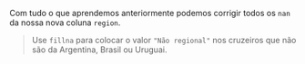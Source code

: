 Com tudo o que aprendemos anteriormente podemos corrigir todos os `nan` da nossa nova coluna `region`.

> Use `fillna` para colocar o valor `"Não regional"` nos cruzeiros que não são da Argentina, Brasil ou Uruguai.
